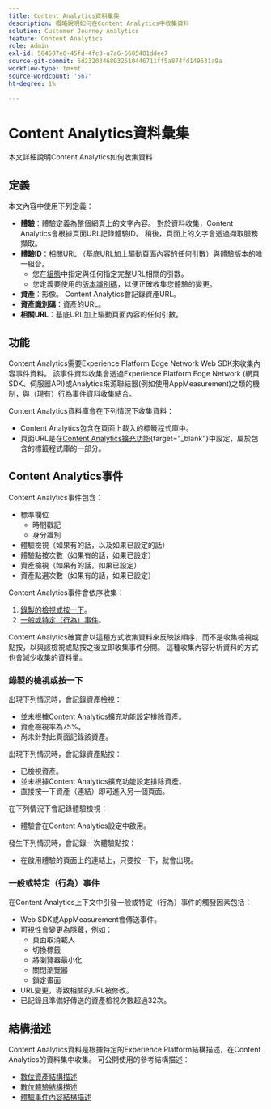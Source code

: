 ```yaml
---
title: Content Analytics資料彙集
description: 概略說明如何在Content Analytics中收集資料
solution: Customer Journey Analytics
feature: Content Analytics
role: Admin
exl-id: 584587e6-45fd-4fc3-a7a6-6685481ddee7
source-git-commit: 6d23203468032510446711ff5a874fd149531a9a
workflow-type: tm+mt
source-wordcount: '567'
ht-degree: 1%

---
```


# Content Analytics資料彙集

本文詳細說明Content Analytics如何收集資料


## 定義

本文內容中使用下列定義：

* **體驗**：體驗定義為整個網頁上的文字內容。 對於資料收集，Content Analytics會根據頁面URL記錄體驗ID。 稍後，頁面上的文字會透過擷取服務擷取。
* **體驗ID**：相關URL （基底URL加上驅動頁面內容的任何引數）與[體驗版本](manual.md#versioning)的唯一組合。
   * 您在[組態](configuration.md)中指定與任何指定完整URL相關的引數。
   * 您定義要使用的[版本識別碼](manual.md#versioning)，以便正確收集您體驗的變更。
* **資產**：影像。 Content Analytics會記錄資產URL。
* **資產識別碼**：資產的URL。
* **相關URL**：基底URL加上驅動頁面內容的任何引數。


## 功能

Content Analytics需要Experience Platform Edge Network Web SDK來收集內容事件資料。 該事件資料收集會透過Experience Platform Edge Network (網頁SDK、伺服器API)或Analytics來源聯結器(例如使用AppMeasurement)之類的機制，與（現有）行為事件資料收集結合。

Content Analytics資料庫會在下列情況下收集資料：

* Content Analytics包含在頁面上載入的標籤程式庫中。
* 頁面URL是在[Content Analytics擴充功能](https://experienceleague.adobe.com/en/docs/experience-platform/tags/extensions/client/content-analytics/overview){target="_blank"}中設定，屬於包含的標籤程式庫的一部分。



## Content Analytics事件

Content Analytics事件包含：

* 標準欄位
   * 時間戳記
   * 身分識別
* 體驗檢視（如果有的話，以及如果已設定的話）
* 體驗點按次數（如果有的話，如果已設定）
* 資產檢視（如果有的話，如果已設定）
* 資產點選次數（如果有的話，如果已設定）


Content Analytics事件會依序收集：

1. [錄製的檢視或按一下](#recorded-view-or-click)。
1. [一般或特定（行為）事件](#regular-or-specific-behaviorial-event)。

Content Analytics確實會以這種方式收集資料來反映該順序，而不是收集檢視或點按，以與該檢視或點按之後立即收集事件分開。 這種收集內容分析資料的方式也會減少收集的資料量。

### 錄製的檢視或按一下

出現下列情況時，會記錄資產檢視：

* 並未根據Content Analytics擴充功能設定排除資產。
* 資產檢視率為75%。
* 尚未針對此頁面記錄該資產。

出現下列情況時，會記錄資產點按：

* 已檢視資產。
* 並未根據Content Analytics擴充功能設定排除資產。
* 直接按一下資產（連結）即可進入另一個頁面。

在下列情況下會記錄體驗檢視：

* 體驗會在Content Analytics設定中啟用。

發生下列情況時，會記錄一次體驗點按：

* 在啟用體驗的頁面上的連結上，只要按一下，就會出現。


### 一般或特定（行為）事件

在Content Analytics上下文中引發一般或特定（行為）事件的觸發因素包括：

* Web SDK或AppMeasurement會傳送事件。
* 可視性會變更為隱藏，例如：
   * 頁面取消載入
   * 切換標籤
   * 將瀏覽器最小化
   * 關閉瀏覽器
   * 鎖定畫面
* URL變更，導致相關的URL被修改。
* 已記錄且準備好傳送的資產檢視次數超過32次。


## 結構描述

Content Analytics資料是根據特定的Experience Platform結構描述，在Content Analytics的資料集中收集。 可公開使用的參考結構描述：

* [數位資產結構描述](https://github.com/adobe/xdm/blob/master/components/classes/digital-asset.schema.json)
* [數位體驗結構描述](https://github.com/adobe/xdm/blob/master/components/classes/digital-experience.schema.json)
* [體驗事件內容結構描述](https://github.com/adobe/xdm/blob/master/components/fieldgroups/experience-event/experienceevent-content.schema.json)
